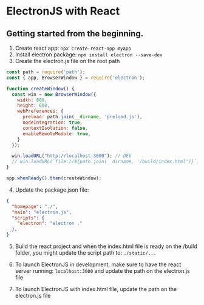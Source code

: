 # ElectronJS with React

## Getting started from the beginning.

1. Create react app: `npx create-react-app myapp`
2. Install electron package: `npm install electron --save-dev`
3. Create the electron.js file on the root path

```js
const path = require('path');
const { app, BrowserWindow } = require('electron');

function createWindow() {
  const win = new BrowserWindow({
    width: 800,
    height: 600,
    webPreferences: {
      preload: path.join(__dirname, 'preload.js'),
      nodeIntegration: true,
      contextIsolation: false,
      enableRemoteModule: true,
    }
  });

  win.loadURL("http://localhost:3000"); // DEV
  // win.loadURL(`file://${path.join(__dirname, '/build/index.html')}`); // PRD
}

app.whenReady().then(createWindow);
```

4. Update the package.json file:

```json
{
  "homepage": "./",
  "main": "electron.js",
  "scripts": {
    "electron": "electron ."
  },
}
```

5. Build the react project and when the index.html file is ready on the /build folder, you might update the script path to: `./static/...`

6. To launch ElectronJS in development, make sure to have the react server running: `localhost:3000` and update the path on the electron.js file

7. To launch ElectronJS with index.html file, update the path on the electron.js file
